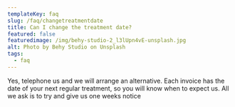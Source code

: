 ```yaml
---
templateKey: faq
slug: /faq/changetreatmentdate
title: Can I change the treatment date?
featured: false
featuredimage: /img/behy-studio-2_l3lUpn4vE-unsplash.jpg
alt: Photo by Behy Studio on Unsplash
tags:
  - faq
---
```


Yes, telephone us and we will arrange an alternative.    Each invoice has the date of your next regular treatment, so you will know when to expect us.  All we ask is to try and give us one weeks notice